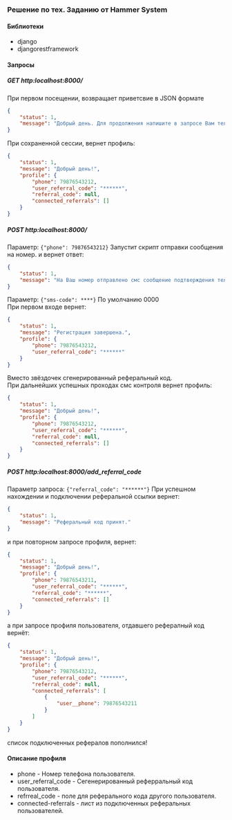 ### Решение по тех. Заданию от Hammer System
#### Библиотеки
* django
* djangorestframework


#### Запросы
##### GET http:localhost:8000/
При первом посещении, возвращает приветсвие в JSON формате
```json
{
    "status": 1,
    "message": "Добрый день. Для продолжения напишите в запросе Вам телефон."
}
```
При сохраненной сессии, вернет профиль:
```json
{
    "status": 1,
    "message": "Добрый день!",
    "profile": {
        "phone": 79876543212,
        "user_referral_code": "******",
        "referral_code": null,
        "connected_referrals": []
    }
}
```

##### POST http:localhost:8000/
Параметр: `{"phone": 79876543212}`
Запустит скрипт отправки сообщения на номер. и вернет ответ:
```json
{
    "status": 1,
    "message": "На Ваш номер отправлено смс сообщение подтверждения телефона, Введите код."
}
```
Параметр: `{"sms-code": ****}` По умолчанию 0000<br>
При первом входе вернет:
```json
{
    "status": 1,
    "message": "Регистрация завершена.",
    "profile": {
        "phone": 79876543212,
        "user_referral_code": "******"
    }
}
```
Вместо звёздочек сгенерированный реферальный код.<br>
При дальнейших успешных проходах смс контроля вернет профиль:
```json
{
    "status": 1,
    "message": "Добрый день!",
    "profile": {
        "phone": 79876543212,
        "user_referral_code": "******",
        "referral_code": null,
        "connected_referrals": []
    }
}
```
##### POST http:localhost:8000/add_referral_code
Параметр запроса: `{"referral_code": "******"}`
При успешном нахождении и подключении реферальной ссылки вернет:
```json
{
    "status": 1,
    "message": "Реферальный код принят."
}
```
и при повторном запросе профиля, вернет:
```json
{
    "status": 1,
    "message": "Добрый день!",
    "profile": {
        "phone": 79876543211,
        "user_referral_code": "******",
        "referral_code": "******",
        "connected_referrals": []
    }
}
```
а при запросе профиля пользователя, отдавшего рефералный код вернёт:
```json
{
    "status": 1,
    "message": "Добрый день!",
    "profile": {
        "phone": 79876543212,
        "user_referral_code": "******",
        "referral_code": null,
        "connected_referrals": [
            {
                "user__phone": 79876543211
            }
        ]
    }
}
```
список подключенных рефералов пополнился!


#### Описание профиля
* phone - Номер телефона пользователя.
* user_referral_code - Сегенерированный реферральный код пользователя.
* refrreal_code - поле для реферального кода другого пользователя.
* connected-referrals - лист из подключенных реферальных пользователей.
